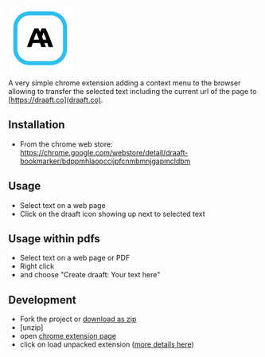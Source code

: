 ![Draaft icon](/icon/128.png?raw=true)

A very simple chrome extension adding a context menu to the browser allowing to
transfer the selected text including the current url of the page to
[https://draaft.co](draaft.co).

## Installation

* From the chrome web store: https://chrome.google.com/webstore/detail/draaft-bookmarker/bdppmhlaopccijpfcnmbmnjgapmcldbm

## Usage

* Select text on a web page
* Click on the draaft icon showing up next to selected text

## Usage within pdfs

* Select text on a web page or PDF
* Right click 
* and choose "Create draaft: Your text here"


## Development

* Fork the project or [download as zip](https://github.com/draaft-io/chrome-extension/archive/master.zip)
* [unzip]
* open [chrome extension page](chrome://extensions/)
* click on load unpacked extension ([more details here](https://developer.chrome.com/extensions/getstarted#unpacked))


